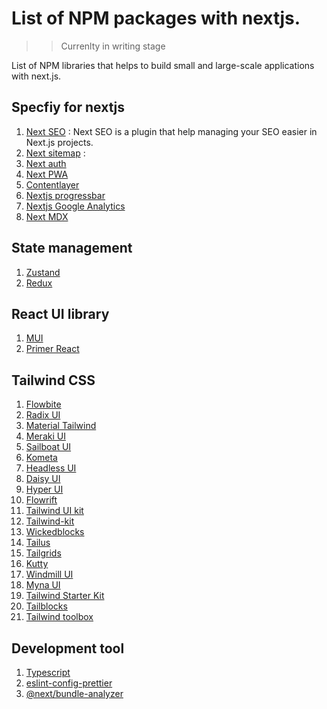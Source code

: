 # List of NPM packages with nextjs.

>> Currenlty in writing stage

List of NPM libraries that helps to build small and large-scale applications with next.js.

## Specfiy for nextjs

1. [Next SEO](https://www.npmjs.com/package/next-seo) : Next SEO is a plugin that help managing your SEO easier in Next.js projects.
2. [Next sitemap](https://www.npmjs.com/package/next-sitemap) : 
3. [Next auth](https://www.npmjs.com/package/next-auth)
4. [Next PWA](https://www.npmjs.com/package/next-pwa)
5. [Contentlayer](https://www.npmjs.com/package/contentlayer)
6. [Nextjs progressbar](https://www.npmjs.com/package/nextjs-progressbar)
7. [Nextjs Google Analytics](https://www.npmjs.com/package/nextjs-google-analytics)
8. [Next MDX](https://www.npmjs.com/package/@next/mdx)

## State management
1. [Zustand](https://github.com/pmndrs/zustand) 
2. [Redux](https://redux.js.org/)


## React UI library
1. [MUI](https://mui.com/)
2. [Primer React](https://primer.style/react/)


## Tailwind CSS
1.  [Flowbite](https://flowbite.com/)
2.  [Radix UI](https://www.radix-ui.com/)
3.  [Material Tailwind](https://www.material-tailwind.com/)
4.  [Meraki UI](https://merakiui.com/)
5.  [Sailboat UI](https://sailboatui.com/)
6.  [Kometa](https://kitwind.io/products/kometa/)
7.  [Headless UI](https://headlessui.com/)
8.  [Daisy UI](https://daisyui.com/)
9.  [Hyper UI](https://www.hyperui.dev/)
10. [Flowrift](https://flowrift.com/c/banner)
11. [Tailwind UI kit](https://tailwinduikit.com/)
12. [Tailwind-kit](https://www.tailwind-kit.com/)
13. [Wickedblocks](https://wickedblocks.dev/)
14. [Tailus](https://tailus.io/)
15. [Tailgrids](https://tailgrids.com/)
16. [Kutty](https://kutty.netlify.app/)
17. [Windmill UI](https://windmillui.com/)
18. [Myna UI](https://mynaui.com/)
19. [Tailwind Starter Kit](https://www.creative-tim.com/learning-lab/tailwind-starter-kit/presentation)
20. [Tailblocks](https://tailblocks.cc/)
21. [Tailwind toolbox](https://www.tailwindtoolbox.com/)

## Development tool
1. [Typescript](https://www.typescriptlang.org/)
2. [eslint-config-prettier](https://github.com/prettier/eslint-config-prettier)
3. [@next/bundle-analyzer](https://www.npmjs.com/package/@next/bundle-analyzer)
